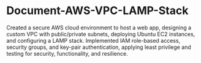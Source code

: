 # Document-AWS-VPC-LAMP-Stack
Created a secure AWS cloud environment to host a web app, designing a custom VPC with public/private subnets, deploying Ubuntu EC2 instances, and configuring a LAMP stack. Implemented IAM role-based access, security groups, and key-pair authentication, applying least privilege and testing for security, functionality, and resilience.
